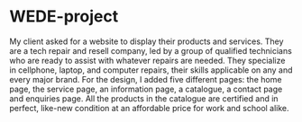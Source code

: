 # WEDE-project
My client asked for a website to display their products and services.
They are a tech repair and resell company, led by a group of qualified technicians who are ready to assist with whatever repairs are needed.
They specialize in cellphone, laptop, and computer repairs, their skills applicable on any and every major brand.
For the design, I added five different pages: the home page, the service page, an information page, a catalogue, a contact page and enquiries page.
All the products in the catalogue are certified and in perfect, like-new condition at an affordable price for work and school alike.
